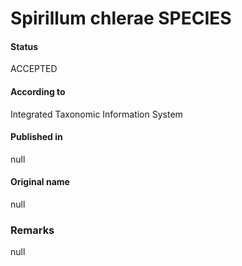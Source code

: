 Spirillum chlerae SPECIES
=======

#### Status
ACCEPTED

#### According to
Integrated Taxonomic Information System

#### Published in
null

#### Original name
null

### Remarks
null